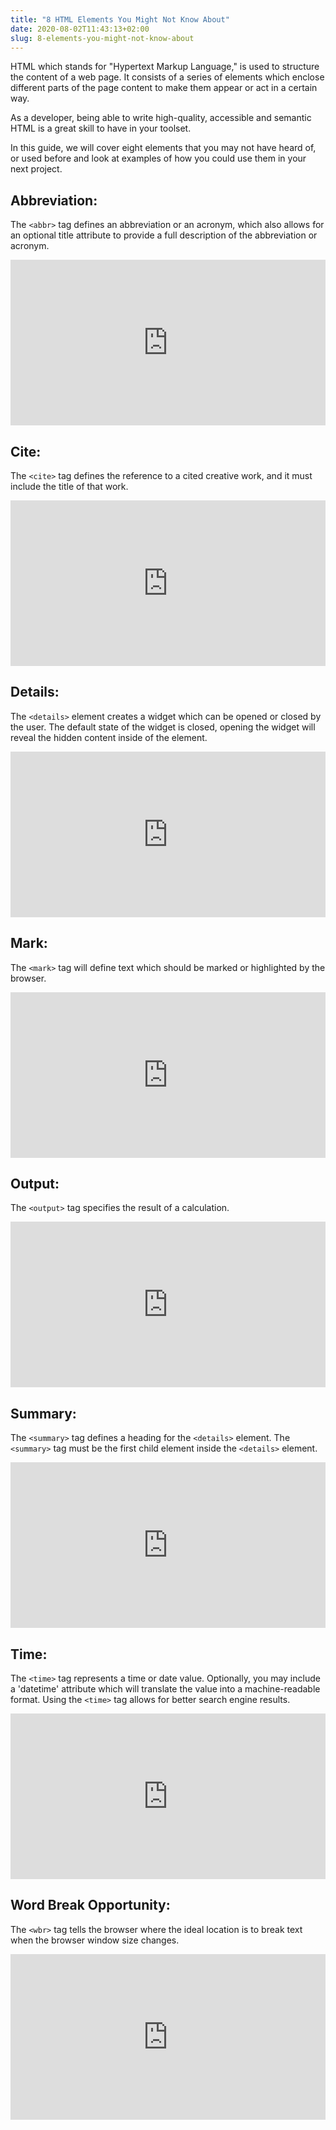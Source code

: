 ```yaml
---
title: "8 HTML Elements You Might Not Know About"
date: 2020-08-02T11:43:13+02:00
slug: 8-elements-you-might-not-know-about
---
```


HTML which stands for "Hypertext Markup Language," is used to structure the content of a web page. It consists of a series of elements which enclose different parts of the page content to make them appear or act in a certain way.

As a developer, being able to write high-quality, accessible and semantic HTML is a great skill to have in your toolset. 

In this guide, we will cover eight elements that you may not have heard of, or used before and look at examples of how you could use them in your next project.

## Abbreviation:

The `<abbr>` tag defines an abbreviation or an acronym, which also allows for an optional title attribute to provide a full description of the abbreviation or acronym.

<iframe height="265" style="width: 100%;" scrolling="no" title="Abbreivation Tag." src="https://codepen.io/jethro-may/embed/MWKNxqg?height=265&theme-id=dark&default-tab=result" frameborder="no" loading="lazy" allowtransparency="true" allowfullscreen="true">
  See the Pen <a href='https://codepen.io/jethro-may/pen/MWKNxqg'>Abbreivation Tag.</a> by Jethro May
  (<a href='https://codepen.io/jethro-may'>@jethro-may</a>) on <a href='https://codepen.io'>CodePen</a>.
</iframe>

## Cite:

The `<cite>` tag defines the reference to a cited creative work, and it must include the title of that work. 

<iframe height="265" style="width: 100%;" scrolling="no" title="Cite Tag." src="https://codepen.io/jethro-may/embed/ZEQgPNG?height=265&theme-id=dark&default-tab=result" frameborder="no" loading="lazy" allowtransparency="true" allowfullscreen="true">
  See the Pen <a href='https://codepen.io/jethro-may/pen/ZEQgPNG'>Cite Tag.</a> by Jethro May
  (<a href='https://codepen.io/jethro-may'>@jethro-may</a>) on <a href='https://codepen.io'>CodePen</a>.
</iframe>

## Details:

The `<details>` element creates a widget which can be opened or closed by the user. The default state of the widget is closed, opening the widget will reveal the hidden content inside of the element.

<iframe height="265" style="width: 100%;" scrolling="no" title="Details Tag." src="https://codepen.io/jethro-may/embed/NWxQJJJ?height=265&theme-id=dark&default-tab=result" frameborder="no" loading="lazy" allowtransparency="true" allowfullscreen="true">
  See the Pen <a href='https://codepen.io/jethro-may/pen/NWxQJJJ'>Details Tag.</a> by Jethro May
  (<a href='https://codepen.io/jethro-may'>@jethro-may</a>) on <a href='https://codepen.io'>CodePen</a>.
</iframe>

## Mark:

The `<mark>` tag will define text which should be marked or highlighted by the browser.

<iframe height="265" style="width: 100%;" scrolling="no" title="Mark Tag." src="https://codepen.io/jethro-may/embed/GRoVeaG?height=265&theme-id=dark&default-tab=result" frameborder="no" loading="lazy" allowtransparency="true" allowfullscreen="true">
  See the Pen <a href='https://codepen.io/jethro-may/pen/GRoVeaG'>Mark Tag.</a> by Jethro May
  (<a href='https://codepen.io/jethro-may'>@jethro-may</a>) on <a href='https://codepen.io'>CodePen</a>.
</iframe>

## Output:

The `<output>` tag specifies the result of a calculation.

<iframe height="265" style="width: 100%;" scrolling="no" title="Output Tag." src="https://codepen.io/jethro-may/embed/rNxXbxM?height=265&theme-id=dark&default-tab=result" frameborder="no" loading="lazy" allowtransparency="true" allowfullscreen="true">
  See the Pen <a href='https://codepen.io/jethro-may/pen/rNxXbxM'>Output Tag.</a> by Jethro May
  (<a href='https://codepen.io/jethro-may'>@jethro-may</a>) on <a href='https://codepen.io'>CodePen</a>.
</iframe>

## Summary:

The `<summary>` tag defines a heading for the `<details>` element. The `<summary>` tag must be the first child element inside the `<details>` element.

<iframe height="265" style="width: 100%;" scrolling="no" title="Summary Tag." src="https://codepen.io/jethro-may/embed/qBbevzj?height=265&theme-id=dark&default-tab=result" frameborder="no" loading="lazy" allowtransparency="true" allowfullscreen="true">
  See the Pen <a href='https://codepen.io/jethro-may/pen/qBbevzj'>Summary Tag.</a> by Jethro May
  (<a href='https://codepen.io/jethro-may'>@jethro-may</a>) on <a href='https://codepen.io'>CodePen</a>.
</iframe>

## Time:

The `<time>` tag represents a time or date value. Optionally, you may include a 'datetime' attribute which will translate the value into a machine-readable format. Using the `<time>` tag allows for better search engine results.

<iframe height="265" style="width: 100%;" scrolling="no" title="Time Tag." src="https://codepen.io/jethro-may/embed/RwrXdXy?height=265&theme-id=dark&default-tab=result" frameborder="no" loading="lazy" allowtransparency="true" allowfullscreen="true">
  See the Pen <a href='https://codepen.io/jethro-may/pen/RwrXdXy'>Time Tag.</a> by Jethro May
  (<a href='https://codepen.io/jethro-may'>@jethro-may</a>) on <a href='https://codepen.io'>CodePen</a>.
</iframe>

## Word Break Opportunity:

The `<wbr>` tag tells the browser where the ideal location is to break text when the browser window size changes. 

<iframe height="265" style="width: 100%;" scrolling="no" title="WBR Tag." src="https://codepen.io/jethro-may/embed/mdVNgbK?height=265&theme-id=dark&default-tab=result" frameborder="no" loading="lazy" allowtransparency="true" allowfullscreen="true">
  See the Pen <a href='https://codepen.io/jethro-may/pen/mdVNgbK'>WBR Tag.</a> by Jethro May
  (<a href='https://codepen.io/jethro-may'>@jethro-may</a>) on <a href='https://codepen.io'>CodePen</a>.
</iframe>
